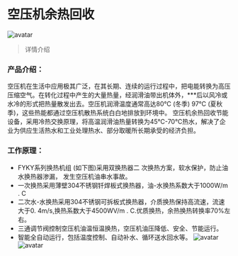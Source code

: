 # 空压机余热回收
![ avatar ](./img/product/product4.jpg)
> 详情介绍
### 产品介绍：
空压机在生活中应用极其广泛，在其长期、连续的运行过程中，把电能转换为高压压缩空气。在转化过程中产生的大量热量，经润滑油带出机体外，***后以风冷或水冷的形式把热量散发出去。空压机润滑温度通常高达80℃ (冬季) 97℃ (夏秋季)，这些热能都通过空压机散热系统白白地排放到环境中。
空压机余热回收节能设备，采用冷热交换原理，将高温润滑油热量转换为45℃-70℃热水，解决了企业为供应生活热水和工业处理热水、部分取暖所长期承受的经济负担。
### 工作原理：
- FYKY系列换热机组 (如下图)采用双换热器二 次换热方案，软水保护，防止油水换热器渗漏， 发生空压机油串水事故。
- 一次换热采用薄壁304不锈钢钎焊板式换热器，油-水换热系数大于1000W/m . C
- 二次水-水换热采用304不锈钢可拆板式换热器，介质换热保持高流速，流速大于0. 4m/s,换热系数大于4500WV/m . C.优质换热，余热换热转换率70%左右。
- 三通调节阀控制空压机油温恒温换热，空压机油压降低、安全、节能运行。
- 智能全自动运行，包括温度控制、自动补水、循环送水回水等。
![ avatar ](./img/product/64341.jpg)
![ avatar ](./img/product/52585.jpg)

